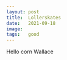 ```yaml
---
layout: post
title:  Lollerskates
date:   2021-09-18
image:  
tags:   good 
---
```


Hello corn Wallace